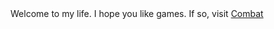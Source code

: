 <html>
  <head>
    <title>Daniel's First Website</title>
  </head>
  <body>
    <div>
      Welcome to my life. I hope you like games. If so, visit <a href='combat/'>Combat</a>
    </div>
  </body>
</html>
